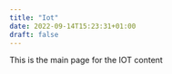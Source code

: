 ```yaml
---
title: "Iot"
date: 2022-09-14T15:23:31+01:00
draft: false
---
```



This is the main page for the IOT content
